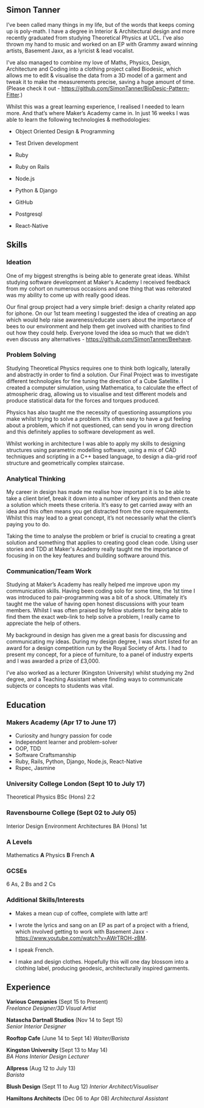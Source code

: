 ## Simon Tanner

I’ve been called many things in my life, but of the words that keeps coming up is poly-math. I have a degree in Interior & Architectural design and more recently graduated from studying Theoretical Physics at UCL. I've also thrown my hand to music and worked on an EP with Grammy award winning artists, Basement Jaxx, as a lyricist & lead vocalist.

I've also managed to combine my love of Maths, Physics, Design, Architecture and Coding into a clothing project called Biodesic, which allows me to edit & visualise the data from a 3D model of a garment and tweak it to make the measurements precise, saving a huge amount of time. (Please check it out - https://github.com/SimonTanner/BioDesic-Pattern-Fitter.)

Whilst this was a great learning experience, I realised I needed to learn more. And that’s where Maker’s Academy came in. In just 16 weeks I was able to learn the following technologies & methodologies:

* Object Oriented Design & Programming

* Test Driven development

* Ruby

* Ruby on Rails

* Node.js

* Python & Django

* GitHub

* Postgresql

* React-Native


## Skills

### Ideation

One of my biggest strengths is being able to generate great ideas. Whilst studying software development at Maker's Academy I received feedback from my cohort on numerous occasions and one thing that was reiterated was my ability to come up with really good ideas.

Our final group project had a very simple brief: design a charity related app for iphone. On our 1st team meeting I suggested the idea of creating an app which would help raise awareness/educate users about the importance of bees to our environment and help them get involved with charities to find out how they could help. Everyone loved the idea so much that we didn't even discuss any alternatives - https://github.com/SimonTanner/Beehave.

### Problem Solving

Studying Theoretical Physics requires one to think both logically, laterally and abstractly in order to find a solution. Our Final Project was to investigate different technologies for fine tuning the direction of a Cube Satellite. I created a computer simulation, using Mathematica, to calculate the effect of atmospheric drag, allowing us to visualise and test different models and produce statistical data for the forces and torques produced.

Physics has also taught me the necessity of questioning assumptions you make whilst trying to solve a problem. It’s often easy to have a gut feeling about a problem, which if not questioned, can send you in wrong direction and this definitely applies to software development as well.

Whilst working in architecture I was able to apply my skills to designing structures using parametric modelling software, using a mix of CAD techniques and scripting in a C++ based language, to design a dia-grid roof structure and geometrically complex staircase.

### Analytical Thinking

My career in design has made me realise how important it is to be able to take a client brief, break it down into a number of key points and then create a solution which meets these criteria. It’s easy to get carried away with an idea and this often means you get distracted from the core requirements. Whilst this may lead to a great concept, it’s not necessarily what the client’s paying you to do.

 Taking the time to analyse the problem or brief is crucial to creating a great solution and something that applies to creating good clean code. Using user stories and TDD at Maker's Academy really taught me the importance of focusing in on the key features and building software around this.

### Communication/Team Work

Studying at Maker’s Academy has really helped me improve upon my communication skills. Having been coding solo for some time, the 1st time I was introduced to pair-programming was a bit of a shock. Ultimately it’s taught me the value of having open honest discussions with your team members. Whilst I was often praised by fellow students for being able to find them the exact web-link to help solve a problem, I really came to appreciate the help of others.

My background in design has given me a great basis for discussing and communicating my ideas. During my design degree, I was short listed for an award for a design competition run by the Royal Society of Arts. I had to present my concept, for a piece of furniture, to a panel of industry experts and I was awarded a prize of £3,000.

I’ve also worked as a lecturer (Kingston University) whilst studying my 2nd degree, and a Teaching Assistant where finding ways to communicate subjects or concepts to students was vital.


## Education

### Makers Academy (Apr 17 to June 17)

- Curiosity and hungry passion for code
- Independent learner and problem-solver
- OOP, TDD
- Software Craftsmanship
- Ruby, Rails, Python, Django, Node.js, React-Native
- Rspec, Jasmine

### University College London (Sept 10 to July 17)

Theoretical Physics BSc (Hons) 2:2

### Ravensbourne College (Sept 02 to July 05)

Interior Design Environment Architectures BA (Hons) 1st

### A Levels

Mathematics **A**
Physics **B**
French **A**

### GCSEs

6 As, 2 Bs and 2 Cs

### Additional Skills/Interests

- Makes a mean cup of coffee, complete with latte art!

- I wrote the lyrics and sang on an EP as part of a project with a friend, which involved getting to work with Basement Jaxx - https://www.youtube.com/watch?v=AWrTROH-zBM.

- I speak French.

- I make and design clothes. Hopefully this will one day blossom into a clothing label, producing geodesic, architecturally inspired garments.


## Experience

**Various Companies** (Sept 15 to Present)    
*Freelance Designer/3D Visual Artist*  

**Natascha Dartnall Studios** (Nov 14 to Sept 15)   
*Senior Interior Designer*

**Rooftop Cafe** (June 14 to Sept 14)
*Waiter/Barista*

**Kingston University** (Sept 13 to May 14)   
*BA Hons Interior Design Lecturer*

**Allpress** (Aug 12 to July 13)   
*Barista*

**Blush Design** (Sept 11 to Aug 12)
*Interior Architect/Visualiser*

**Hamiltons Architects** (Dec 06 to Apr 08)
*Architectural Assistant*
